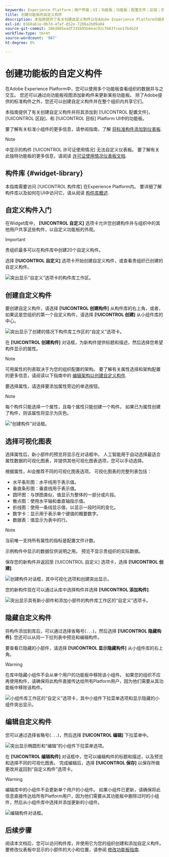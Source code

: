 ```yaml
---
keywords: Experience Platform；用户界面；UI；功能板；功能板；配置文件；区段；目标；许可证使用情况；构件；量度；
title: 创建功能板的自定义构件
description: 本指南提供了有关创建自定义构件以在Adobe Experience Platform功能板中使用的分步说明。
exl-id: 0168ab1e-0b7d-4faf-852e-7208a2b09a04
source-git-commit: 386d805eadf335b95b6eac92c7663fcee17b4b2d
workflow-type: tm+mt
source-wordcount: '987'
ht-degree: 0%

---
```


# 创建功能板的自定义构件

在Adobe Experience Platform中，您可以使用多个功能板查看组织的数据并与之交互。 您还可以通过向功能板视图添加新构件来更新某些功能板。 除了Adobe提供的标准构件之外，您还可以创建自定义构件并在整个组织内共享它们。

本指南提供了有关创建自定义构件并将其添加到 [!UICONTROL 配置文件]， [!UICONTROL 区段]、和 [!UICONTROL 目标] Platform UI中的功能板。

要了解有关标准小组件的更多信息，请参阅指南，了解 [将标准构件添加到仪表板](standard-widgets.md).

>[!NOTE]
>
>中显示的构件 [!UICONTROL 许可证使用情况] 无法自定义仪表板。 要了解有关此独特功能板的更多信息，请阅读 [许可证使用情况仪表板文档](../guides/license-usage.md).

## 构件库 {#widget-library}

本指南需要访问 [!UICONTROL 构件库] 在Experience Platform内。 要详细了解构件库以及如何在UI中访问它，请从阅读 [构件库概述](widget-library.md).

## 自定义构件入门

在Widget库中， **[!UICONTROL 自定义]** 选项卡允许您创建构件并与组织中的其他用户共享这些构件，以自定义功能板的外观。

>[!IMPORTANT]
>
>贵组织最多可以在构件库中创建20个自定义构件。

选择 **[!UICONTROL 自定义]** 选项卡开始创建自定义构件，或查看贵组织已创建的自定义构件。

![突出显示“自定义”选项卡的构件库工作区。](../images/customization/custom-widgets.png)

## 创建自定义构件

要创建自定义构件，请选择 **[!UICONTROL 创建构件]** 从构件库的右上角，或者，如果这是您组织的第一个自定义构件，请选择 **[!UICONTROL 创建]** 从小组件库的中心。

![突出显示了创建的情况下构件库工作区的“自定义”选项卡。](../images/customization/create-widget.png)

在 **[!UICONTROL 创建构件]** 对话框，为新构件提供标题和描述，然后选择您希望构件显示的属性。

>[!NOTE]
>
>可用属性的列表取决于为您的组织配置的架构。 要了解有关属性选择和架构配置的更多信息，请阅读以下指南中的 [编辑架构以创建自定义构件](edit-schema.md).

要选择属性，请选择要添加属性旁边的单选按钮。

>[!NOTE]
>
>每个构件只能选择一个属性，且每个属性只能创建一个构件。 如果已为属性创建了构件，则该属性将显示为灰色。

![“创建构件”对话框。](../images/customization/create-widget-dialog.png)

## 选择可视化图表

选择属性后，新小部件的预览将显示在对话框中。 人工智能用于自动选择最适合属性数据的可视化图表，并提供其他可视化图表选项，您可以手动选择。

根据属性，AI会推荐不同的可视化图表选项。 可视化图表的完整列表包括：

* 水平条形图：水平线用于表示值。
* 垂直条形图：垂直线用于表示值。
* 圆环图：与饼图类似，值显示为整体的一部分或片段。
* 散点图：使用水平轴和垂直轴指示值。
* 折线图：使用一条线显示值，以显示一段时间的变化。
* 数字卡：显示用于表示单个键值的概要数字。
* 数据表：值显示为表中的行。

>[!NOTE]
>
>当前唯一支持所有属性的指标是配置文件计数。
>
>示例构件中显示的数据仅供说明之用。 预览不显示贵组织的实际数据。

保存您的新构件并返回至 [!UICONTROL 自定义] 选项卡，选择 **[!UICONTROL 创建]**.

![创建构件对话框，其中可视化选项和创建突出显示。](../images/customization/create-widget-select-attribute.png)

您的新构件现在可以通过从库中选择构件并选择 **[!UICONTROL 添加构件]**.

![突出显示具有新小部件和添加小部件的构件库工作区的“自定义”选项卡。](../images/customization/custom-widgets-new.png)

## 隐藏自定义构件

将构件添加到库后，可以通过选择省略号(`...`)，然后选择 **[!UICONTROL 隐藏构件]**. 您还可以从同一下拉列表中预览和编辑构件。

要查看已隐藏的小部件，请选择 **[!UICONTROL 显示隐藏构件]** 从小组件库的右上角。

>[!WARNING]
>
>在库中隐藏小组件不会从单个用户的功能板中移除该小组件。 如果您的组织不应再使用构件，请确保将此构件直接传达给所有Platform用户，因为他们需要从其功能板中移除该构件。

![小组件库工作区的“自定义”选项卡，其中小组件下拉菜单选项和显示隐藏的小组件突出显示。](../images/customization/hide-widget.png)

## 编辑自定义构件

您可以通过选择省略号(`...`)，然后选择 **[!UICONTROL 编辑]** 下拉菜单中。

![突出显示椭圆形和“编辑”的小组件下拉菜单选项。](../images/customization/custom-widget-edit.png)

在 **[!UICONTROL 编辑构件]** 对话框中，您可以编辑构件的标题和描述，以及预览和选择不同的可视化图表。 完成编辑后，选择 **[!UICONTROL 保存]** 以保存所做更改并返回到“自定义构件”选项卡。

>[!WARNING]
>
>编辑库中的小组件不会更新单个用户的小组件。 如果小组件已更新，请确保将此信息直接传达给所有Platform用户，因为他们需要从其功能板中删除过时的小组件，然后从小组件库中选择并添加更新的小组件。

![编辑构件对话框。](../images/customization/edit-widget.png)

## 后续步骤

阅读本文档后，您可以访问构件库，并使用它为您的组织创建和添加自定义构件。 要修改仪表板中显示的小部件的大小和位置，请参阅 [修改功能板指南](modify.md).
